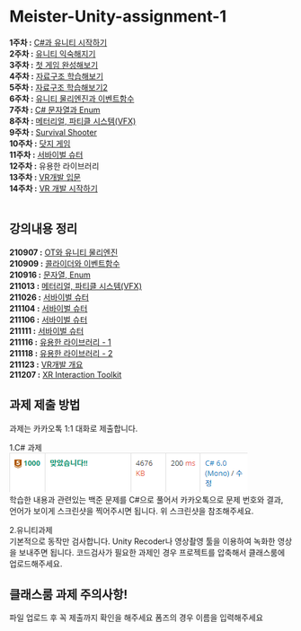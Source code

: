 # Meister-Unity-assignment-1
<b>1주차 :</b> <a href="./week01/README.md">C#과 유니티 시작하기</a><br>
<b>2주차 :</b> <a href="./week02/README.md">유니티 익숙해지기</a><br>
<b>3주차 :</b> <a href="./week03/README.md">첫 게임 완성해보기</a><br>
<b>4주차 :</b> <a href="./week04/README.md">자료구조 학습해보기</a><br>
<b>5주차 :</b> <a href="./week05/README.md">자료구조 학습해보기2</a><br>
<b>6주차 :</b> <a href="./week06/README.md">유니티 물리엔진과 이벤트함수</a><br>
<b>7주차 :</b> <a href="./week07/README.md">C# 문자열과 Enum</a><br>
<b>8주차 :</b> <a href="./week08/README.md">메터리얼, 파티클 시스템(VFX)</a><br>
<b>9주차 :</b> <a href="./week09/README.md">Survival Shooter</a><br>
<b>10주차 :</b> <a href="./week10/README.md">닷지 게임</a><br>
<b>11주차 :</b> <a href="./week11/README.md">서바이벌 슈터</a><br>
<b>12주차 :</b> 유용한 라이브러리<br>
<b>13주차 :</b> <a href="./week13/README.md">VR개발 입문</a><br>
<b>14주차 :</b> <a href="./week14/README.md">VR 개발 시작하기</a>
<br><br>

## 강의내용 정리
<b>210907 :</b> <a href="./lecture/1-1_210907.md">OT와 유니티 물리엔진</a><br>
<b>210909 :</b> <a href="./lecture/1-2_210909.md">콜라이더와 이벤트함수</a><br>
<b>210916 :</b> <a href="./lecture/1-3_210916.md">문자열, Enum</a><br>
<b>211013 :</b> <a href="./lecture/1-4_211013.md">메터리얼, 파티클 시스템(VFX)</a><br>
<b>211026 :</b> <a href="./lecture/2-1_211026.md">서바이벌 슈터</a><br>
<b>211104 :</b> <a href="./lecture/2-2_211104.md">서바이벌 슈터</a><br>
<b>211106 :</b> <a href="./lecture/2-3_211106.md">서바이벌 슈터</a><br>
<b>211111 :</b> <a href="./lecture/2-4_211111.md">서바이벌 슈터</a><br>
<b>211116 :</b> <a href="./lecture/3-1_211116.md">유용한 라이브러리 - 1</a><br>
<b>211118 :</b> <a href="./lecture/3-2_211118.md">유용한 라이브러리 - 2</a><br>
<b>211123 :</b> <a href="./lecture/4-1_211123.md">VR개발 개요</a><br>
<b>211207 :</b> <a href="./lecture/4-2_211207.md">XR Interaction Toolkit</a>

## 과제 제출 방법
과제는 카카오톡 1:1 대화로 제출합니다.

1.C# 과제<br>
![백준 예시](./image/boj.PNG)<br>
학습한 내용과 관련있는 백준 문제를 C#으로 풀어서 카카오톡으로 문제 번호와 결과, 언어가 보이게 스크린샷을 찍어주시면 됩니다. 위 스크린샷을 참조해주세요.
<br>

2.유니티과제<br>
기본적으로 동작만 검사합니다. Unity Recoder나 영상촬영 툴을 이용하여 녹화한 영상을 보내주면 됩니다. 코드검사가 필요한 과제인 경우 프로젝트를 압축해서 클래스룸에 업로드해주세요. 
<br>


## 클래스룸 과제 주의사항!
파일 업로드 후 꼭 제출까지 확인을 해주세요
폼즈의 경우 이름을 입력해주세요


